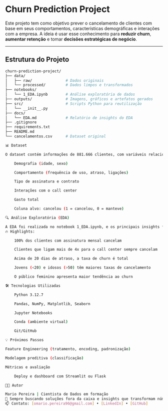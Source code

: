# Churn Prediction Project

Este projeto tem como objetivo prever o cancelamento de clientes com base em seus comportamentos, características demográficas e interações com a empresa. A ideia é usar esse conhecimento para **reduzir churn**, **aumentar retenção** e tomar **decisões estratégicas de negócio**.

---

## Estrutura do Projeto

```bash
churn-prediction-project/
├── data/
│   ├── raw/               # Dados originais
│   └── processed/         # Dados limpos e transformados
├── notebooks/
│   └── 1_EDA.ipynb        # Análise exploratória de dados
├── outputs/               # Imagens, gráficos e artefatos gerados
├── src/                   # Scripts Python para reutilização
│   └── __init__.py
├── docs/
│   └── EDA.md             # Relatório de insights do EDA
├── .gitignore
├── requirements.txt
├── README.md
└── cancelamentos.csv      # Dataset original

📊 Dataset

O dataset contém informações de 881.666 clientes, com variáveis relacionadas a:

    Demografia (idade, sexo)

    Comportamento (frequência de uso, atraso, ligações)

    Tipo de assinatura e contrato

    Interações com o call center

    Gasto total

    Coluna alvo: cancelou (1 = cancelou, 0 = manteve)

🔍 Análise Exploratória (EDA)

A EDA foi realizada no notebook 1_EDA.ipynb, e os principais insights foram organizados no relatório docs/EDA.md.
🔥 Highlights:

    100% dos clientes com assinatura mensal cancelam

    Clientes que ligam mais de 4x para o call center sempre cancelam

    Acima de 20 dias de atraso, a taxa de churn é total

    Jovens (<20) e idosos (>50) têm maiores taxas de cancelamento

    O público feminino apresenta maior tendência ao churn

🛠️ Tecnologias Utilizadas

    Python 3.12.7

    Pandas, NumPy, Matplotlib, Seaborn

    Jupyter Notebooks

    Conda (ambiente virtual)

    Git/GitHub

💡 Próximos Passos

Feature Engineering (tratamento, encoding, padronização)

Modelagem preditiva (classificação)

Métricas e avaliação

    Deploy e dashboard com Streamlit ou Flask

👨‍💻 Autor

Mario Pereira | Cientista de Dados em formação
💬 Sempre buscando soluções fora da caixa e insights que transformam números em ação.
📫 Contato: [omario.pereira96@gmail.com] • [LinkedIn] • [GitHub]